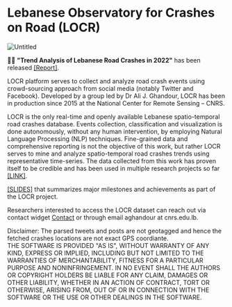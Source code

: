 # Lebanese Observatory for Crashes on Road (LOCR)  

![Untitled](https://github.com/geoaigroup/locr-public/assets/14883982/04d48e55-610e-4514-809c-d81de254d9db)

🎉🎉 <b>"Trend Analysis of Lebanese Road Crashes in 2022"</b> has been released [[Report]](https://geogroup.ai/project/locr/RoadCrashesReport2022.pdf).  

LOCR platform serves to collect and analyze road crash events using crowd-sourcing approach from social media (notably Twitter and Facebook). Developed by a group led by Dr Ali J. Ghandour, LOCR has been in production since 2015 at the National Center for Remote Sensing – CNRS.  

LOCR is the only real-time and openly available Lebanese spatio-temporal road crashes database. Events collection, classification and visualization is done autonomously, without any human intervention, by employing Natural Language Processing (NLP) techniques. Fine-grained data and comprehensive reporting is not the objective of this work, but rather LOCR serves to mine and analyze spatio-temporal road crashes trends using representative time-series. The data collected from this work has proven itself to be credible and has been used in multiple research projects so far [[LINK]](https://geogroup.ai/project/locr/).  

[[SLIDES]](https://geogroup.ai/project/locr/LOCR_latest.pdf) that summarizes major milestones and achievements as part of the LOCR project.

Researchers interested to access the LOCR dataset can reach out via contact widget [Contact](https://geogroup.ai/#contact) or through email aghandour at cnrs.edu.lb.
  
Disclaimer: The parsed tweets and posts are not geotagged and hence the fetched crashes locations are not exact GPS coordiante.  
THE SOFTWARE IS PROVIDED "AS IS", WITHOUT WARRANTY OF ANY KIND, EXPRESS OR IMPLIED, INCLUDING BUT NOT LIMITED TO THE WARRANTIES OF MERCHANTABILITY, FITNESS FOR A PARTICULAR PURPOSE AND NONINFRINGEMENT. IN NO EVENT SHALL THE AUTHORS OR COPYRIGHT HOLDERS BE LIABLE FOR ANY CLAIM, DAMAGES OR OTHER LIABILITY, WHETHER IN AN ACTION OF CONTRACT, TORT OR OTHERWISE, ARISING FROM, OUT OF OR IN CONNECTION WITH THE SOFTWARE OR THE USE OR OTHER DEALINGS IN THE SOFTWARE.
